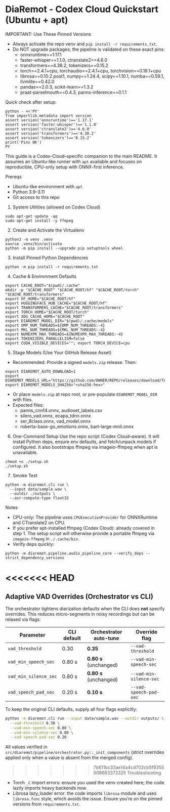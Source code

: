 # DiaRemot - Codex Cloud Quickstart (Ubuntu + apt)

IMPORTANT: Use These Pinned Versions
- Always activate the repo venv and `pip install -r requirements.txt`.
- Do NOT upgrade packages; the pipeline is validated on these exact pins:
  - onnxruntime==1.17.1
  - faster-whisper==1.1.0, ctranslate2==4.6.0
  - transformers==4.38.2, tokenizers==0.15.2
  - torch==2.4.1+cpu, torchaudio==2.4.1+cpu, torchvision==0.19.1+cpu
  - librosa==0.10.2.post1, numpy==1.24.4, scipy==1.10.1, numba==0.59.1, llvmlite==0.42.0
  - pandas==2.0.3, scikit-learn==1.3.2
  - praat-parselmouth==0.4.3, panns-inference==0.1.1

Quick check after setup:
```
python - <<'PY'
from importlib.metadata import version
assert version('onnxruntime')=='1.17.1'
assert version('faster-whisper')=='1.1.0'
assert version('ctranslate2')=='4.6.0'
assert version('transformers')=='4.38.2'
assert version('tokenizers')=='0.15.2'
print('Pins OK')
PY
```

This guide is a Codex-Cloud–specific companion to the main README. It assumes an Ubuntu-like runner with `apt` available and focuses on reproducible, CPU-only setup with ONNX-first inference.

Prereqs
- Ubuntu-like environment with `apt`
- Python 3.9–3.11
- Git access to this repo

1) System Utilities (allowed on Codex Cloud)
```
sudo apt-get update -qq
sudo apt-get install -y ffmpeg
```

2) Create and Activate the Virtualenv
```
python3 -m venv .venv
source .venv/bin/activate
python -m pip install --upgrade pip setuptools wheel
```

3) Install Pinned Python Dependencies
```
python -m pip install -r requirements.txt
```

4) Cache & Environment Defaults
```
export CACHE_ROOT="$(pwd)/.cache"
mkdir -p "$CACHE_ROOT" "$CACHE_ROOT/hf" "$CACHE_ROOT/torch" "$CACHE_ROOT/transformers"
export HF_HOME="$CACHE_ROOT/hf"
export HUGGINGFACE_HUB_CACHE="$CACHE_ROOT/hf"
export TRANSFORMERS_CACHE="$CACHE_ROOT/transformers"
export TORCH_HOME="$CACHE_ROOT/torch"
export XDG_CACHE_HOME="$CACHE_ROOT"
export DIAREMOT_MODEL_DIR="$(pwd)/.cache/models"
export OMP_NUM_THREADS=${OMP_NUM_THREADS:-4}
export MKL_NUM_THREADS=${MKL_NUM_THREADS:-4}
export NUMEXPR_MAX_THREADS=${NUMEXPR_MAX_THREADS:-4}
export TOKENIZERS_PARALLELISM=false
export CUDA_VISIBLE_DEVICES=""; export TORCH_DEVICE=cpu
```

5) Stage Models (Use Your GitHub Release Asset)
- Recommended: Provide a signed `models.zip` release. Then:
```
export DIAREMOT_AUTO_DOWNLOAD=1
export DIAREMOT_MODELS_URL="https://github.com/OWNER/REPO/releases/download/TAG/models.zip"
export DIAREMOT_MODELS_SHA256="<sha256-hex>"
```
- Or place `models.zip` at repo root, or pre-populate `DIAREMOT_MODEL_DIR` with files.
- Expected files:
  - panns_cnn14.onnx, audioset_labels.csv
  - silero_vad.onnx, ecapa_tdnn.onnx
  - ser_8class.onnx, vad_model.onnx
  - roberta-base-go_emotions.onnx, bart-large-mnli.onnx

6) One-Command Setup
Use the repo script (Codex Cloud–aware). It will install Python deps, ensure env defaults, and fetch/unpack models if configured. It also bootstraps ffmpeg via imageio-ffmpeg when apt is unavailable.
```
chmod +x ./setup.sh
./setup.sh
```

7) Smoke Test
```
python -m diaremot.cli run \
  --input data/sample.wav \
  --outdir ./outputs \
  --asr-compute-type float32
```

Notes
- CPU-only: The pipeline uses `CPUExecutionProvider` for ONNXRuntime and CTranslate2 on CPU.
- If you prefer apt-installed ffmpeg (Codex Cloud): already covered in step 1. The setup script will otherwise provide a portable ffmpeg via `imageio-ffmpeg` in `./.cache/bin`.
- Verify deps quickly:
```
python -m diaremot.pipeline.audio_pipeline_core --verify_deps --strict_dependency_versions
```

<<<<<<< HEAD
=======
## Adaptive VAD Overrides (Orchestrator vs CLI)

The orchestrator tightens diarization defaults when the CLI does **not** specify overrides. This reduces micro-segments in noisy recordings but can be relaxed via flags:

| Parameter | CLI default | Orchestrator auto-tune | Override flag |
|-----------|-------------|------------------------|---------------|
| `vad_threshold` | 0.30 | **0.35** | `--vad-threshold` |
| `vad_min_speech_sec` | 0.80 s | **0.80 s** (unchanged) | `--vad-min-speech-sec` |
| `vad_min_silence_sec` | 0.80 s | **0.80 s** (unchanged) | `--vad-min-silence-sec` |
| `vad_speech_pad_sec` | 0.20 s | **0.10 s** | `--vad-speech-pad-sec` |

To keep the original CLI defaults, supply all four flags explicitly:

```bash
python -m diaremot.cli run --input data/sample.wav --outdir outputs/ \
  --vad-threshold 0.30 \
  --vad-min-speech-sec 0.80 \
  --vad-min-silence-sec 0.80 \
  --vad-speech-pad-sec 0.20
```

All values verified in `src/diaremot/pipeline/orchestrator.py::_init_components` (strict overrides applied only when a value is absent from the merged config).

>>>>>>> 7b611bc33ae14a4cd702cb5f9355008663373325
Troubleshooting
- Torch `_C` import errors: ensure you used the venv created here; the code lazily imports heavy backends now.
- Librosa lazy_loader error: the code imports `librosa` module and uses `librosa.func` style, which avoids the issue. Ensure you’re on the pinned versions from `requirements.txt`.
